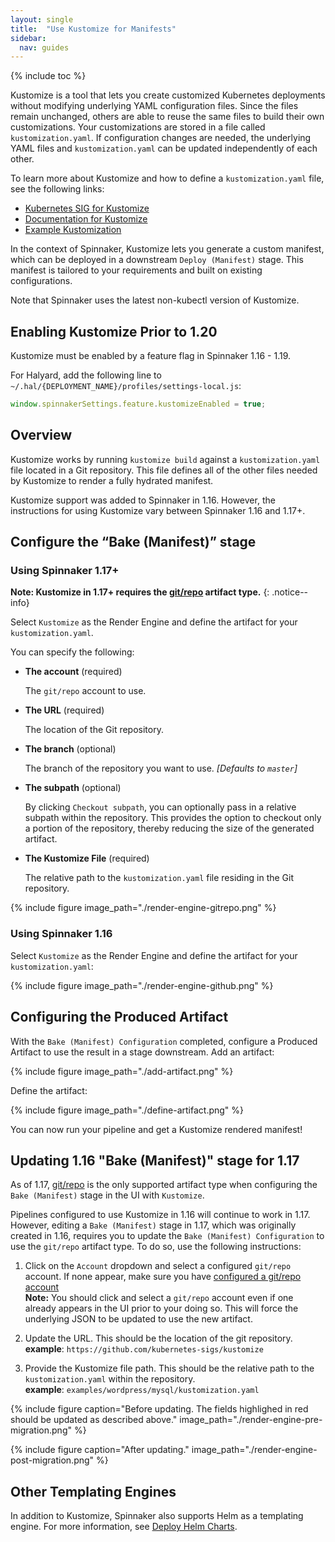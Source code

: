 ```yaml
---
layout: single
title:  "Use Kustomize for Manifests"
sidebar:
  nav: guides
---
```


{% include toc %}

Kustomize is a tool that lets you create customized Kubernetes deployments without modifying underlying YAML configuration files. Since the files remain unchanged, others are able to reuse the same files to build their own customizations. Your customizations are stored in a file called `kustomization.yaml`. If configuration changes are needed, the underlying YAML files and `kustomization.yaml` can be updated independently of each other.

To learn more about Kustomize and how to define a `kustomization.yaml` file, see the following links:

* [Kubernetes SIG for Kustomize](https://github.com/kubernetes-sigs/kustomize)
* [Documentation for Kustomize](https://github.com/kubernetes-sigs/kustomize/tree/master/docs)
* [Example Kustomization](https://github.com/kubernetes-sigs/kustomize/tree/master/examples/wordpress)

In the context of Spinnaker, Kustomize lets you generate a custom manifest, which can be deployed in a downstream `Deploy (Manifest)` stage. This manifest is tailored to your requirements and built on existing configurations.

Note that Spinnaker uses the latest non-kubectl version of Kustomize.

## Enabling Kustomize Prior to 1.20

Kustomize must be enabled by a feature flag in Spinnaker 1.16 - 1.19.

For Halyard, add the following line to `~/.hal/{DEPLOYMENT_NAME}/profiles/settings-local.js`:

```javascript
window.spinnakerSettings.feature.kustomizeEnabled = true;
```

## Overview

Kustomize works by running `kustomize build` against a `kustomization.yaml` file located in a Git repository. This file defines all of the other files needed by Kustomize to render a fully hydrated manifest.

Kustomize support was added to Spinnaker in 1.16. However, the instructions for using Kustomize vary between Spinnaker 1.16 and 1.17+.

## Configure the “Bake (Manifest)” stage

### Using Spinnaker 1.17+

**Note: Kustomize in 1.17+ requires the [git/repo](/reference/artifacts/types/git-repo/) artifact type.**
{: .notice--info}

Select `Kustomize` as the Render Engine and define the artifact for your `kustomization.yaml`.

You can specify the following:

* __The account__ (required)

  The `git/repo` account to use.

* __The URL__ (required)

  The location of the Git repository.

* __The branch__ (optional)

  The branch of the repository you want to use. _[Defaults to `master`]_

* __The subpath__ (optional)

  By clicking `Checkout subpath`, you can optionally pass in a
  relative subpath within the repository. This provides the option
  to checkout only a portion of the repository, thereby reducing the
  size of the generated artifact.

* __The Kustomize File__ (required)

  The relative path to the `kustomization.yaml` file residing in the
  Git repository.

{%
  include
  figure
  image_path="./render-engine-gitrepo.png"
%}

### Using Spinnaker 1.16

Select `Kustomize` as the Render Engine and define the artifact for your `kustomization.yaml`:

{%
  include
  figure
  image_path="./render-engine-github.png"
%}

## Configuring the Produced Artifact

With the `Bake (Manifest) Configuration` completed, configure a Produced Artifact to use the result in a stage downstream.
Add an artifact:

{%
  include
  figure
  image_path="./add-artifact.png"
%}

Define the artifact:

{%
  include
  figure
  image_path="./define-artifact.png"
%}

You can now run your pipeline and get a Kustomize rendered manifest!

## Updating 1.16 "Bake (Manifest)" stage for 1.17

As of 1.17, [git/repo](/reference/artifacts/types/git-repo/) is the only supported artifact type when configuring the `Bake (Manifest)` stage in the UI with `Kustomize`. 

Pipelines configured to use Kustomize in 1.16 will continue to work in 1.17. However, editing a `Bake (Manifest)` stage in 1.17, which was originally created in 1.16, requires you to update the `Bake (Manifest) Configuration` to use the `git/repo` artifact type.  To do so, use the following instructions:

1. Click on the `Account` dropdown and select a configured `git/repo` account.  If none appear, make sure you have [configured a git/repo account](/reference/artifacts/types/git-repo)  
__Note:__ You should click and select a `git/repo` account even if one already appears in the UI prior to your doing so. This will force the underlying JSON to be updated to use the new artifact. 

1. Update the URL. This should be the location of the git repository.  
__example__: `https://github.com/kubernetes-sigs/kustomize`

1. Provide the Kustomize file path. This should be the relative path to the `kustomization.yaml` within the repository.  
__example__: `examples/wordpress/mysql/kustomization.yaml`

{%
  include
  figure
  caption="Before updating. The fields highlighed in red should be updated as described above."
  image_path="./render-engine-pre-migration.png"
%}

{%
  include
  figure
  caption="After updating."
  image_path="./render-engine-post-migration.png"
%}


## Other Templating Engines

In addition to Kustomize, Spinnaker also supports Helm as a templating engine. For more information, see [Deploy Helm Charts](/guides/user/kubernetes-v2/deploy-helm/).
